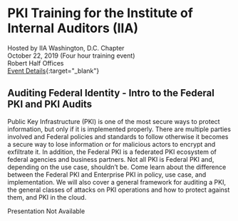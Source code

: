 # PKI Training for the Institute of Internal Auditors (IIA)
Hosted by IIA Washington, D.C. Chapter   
October 22, 2019 (Four hour training event)  
Robert Half Offices  
[Event Details](https://www.eiseverywhere.com/ehome/index.php?eventid=486504&&eb=708206){:target="_blank"}

## Auditing Federal Identity - Intro to the Federal PKI and PKI Audits
Public Key Infrastructure (PKI) is one of the most secure ways to protect information, but only if it is implemented properly. There are multiple parties involved and Federal policies and standards to follow otherwise it becomes a secure way to lose information or for malicious actors to encrypt and exfiltrate it. In addition, the Federal PKI is a federated PKI ecosystem of federal agencies and business partners. Not all PKI is Federal PKI and, depending on the use case, shouldn’t be. Come learn about the difference between the Federal PKI and Enterprise PKI in policy, use case, and implementation. We will also cover a general framework for auditing a PKI, the general classes of attacks on PKI operations and how to protect against them, and PKI in the cloud.

Presentation Not Available
